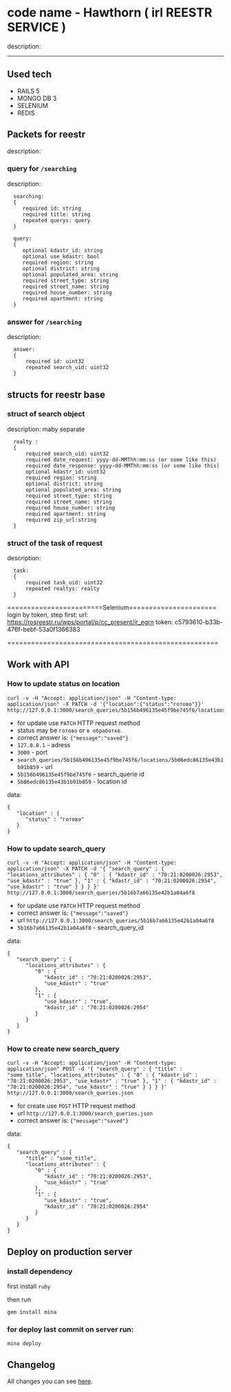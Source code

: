 # code name - Hawthorn ( irl REESTR SERVICE )

  description:

* * *

## Used tech
- RAILS 5
- MONGO DB 3
- SELENIUM
- REDIS


## Packets for reestr

  description:

### query for `/searching`

  description:
```
  searching:
  {
     required id: string
     required title: string
     repeated querys: query
  }
```
```
  query:
  {
     optional kdastr_id: string
     optional use_kdastr: bool
     required region: string
     optional district: string
     optional populated_area: string
     required street_type: string
     required street_name: string
     required house_number: string
     required apartment: string
  }
```
### answer for `/searching`

  description:
```
  answer:
  {
      required id: uint32
      repeated search_uid: uint32
  }
 ```
## structs for reestr base

### struct of search object

  description: maby separate
```
  realty :
  {
      required search_uid: uint32
      required date_request: yyyy-dd-MMThh:mm:ss (or some like this)
      required date_response: yyyy-dd-MMThh:mm:ss (or some like this)
      optional kdastr_id: uint32
      required region: string
      optional district: string
      optional populated_area: string
      required street_type: string
      required street_name: string
      required house_number: string
      required apartment: string
      required zip_url:string
  }
```
### struct of the task of request

  description:
```
  task:
  {
      required task_uid: uint32
      repeated realtys: realty
  }
```
  ========================Selenium======================
  login by token, step first:
  url: <https://rosreestr.ru/wps/portal/p/cc_present/ir_egrn>
  token: c5793610-b33b-476f-bebf-53a0f1366383

  =====================================================

## Work with API
### How to update status on **location**

```
curl -v -H "Accept: application/json" -H "Content-type: application/json" -X PATCH -d '{"location":{"status":"готово"}}' http://127.0.0.1:3000/search_queries/5b156b496135e45f9be745f6/locations/5b06edc86135e43b1b91b859
```

- for update use `PATCH` HTTP request method
- status may be ``готово`` or `в обработке`.
- correct answer is: `{"message":"saved"}`
- `127.0.0.1` - adress
- `3000` - port
- `search_queries/5b156b496135e45f9be745f6/locations/5b06edc86135e43b1b91b859` - url
- `5b156b496135e45f9be745f6` - search_querie id
- `5b06edc86135e43b1b91b859` - location id

data:
```
{
   "location" : {
      "status" : "готово"
   }
}
 ```

### How to update **search_query**

```
curl -v -H "Accept: application/json" -H "Content-type: application/json" -X PATCH -d '{ "search_query" : { "locations_attributes" : { "0" : { "kdastr_id" : "70:21:0200026:2953", "use_kdastr" : "true" }, "1" : { "kdastr_id" : "70:21:0200026:2954", "use_kdastr" : "true" } } } }' http://127.0.0.1:3000/search_queries/5b16b7a66135e42b1a04a6f8
```
- for update use `PATCH` HTTP request method
- correct answer is: `{"message":"saved"}`
- url `http://127.0.0.1:3000/search_queries/5b16b7a66135e42b1a04a6f8`
- `5b16b7a66135e42b1a04a6f8` - search_query_id

data:
```
{
   "search_query" : {
      "locations_attributes" : {
         "0" : {
            "kdastr_id" : "70:21:0200026:2953",
            "use_kdastr" : "true"
         },
         "1" : {
            "use_kdastr" : "true",
            "kdastr_id" : "70:21:0200026:2954"
         }
      }
   }
}
```

### How to create new **search_query**

```
curl -v -H "Accept: application/json" -H "Content-type: application/json" POST -d '{ "search_query" : { "title" : "some_title", "locations_attributes" : { "0" : { "kdastr_id" : "70:21:0200026:2953", "use_kdastr" : "true" }, "1" : { "kdastr_id" : "70:21:0200026:2954", "use_kdastr" : "true" } } } }' http://127.0.0.1:3000/search_queries.json
```

- for create use `POST` HTTP request method
- url `http://127.0.0.1:3000/search_queries.json`
- correct answer is: `{"message":"saved"}`

data:
```
{
   "search_query" : {
      "title" : "some_title",
      "locations_attributes" : {
         "0" : {
            "kdastr_id" : "70:21:0200026:2953",
            "use_kdastr" : "true"
         },
         "1" : {
            "use_kdastr" : "true",
            "kdastr_id" : "70:21:0200026:2954"
         }
      }
   }
}
```
## Deploy on **production server**

### install dependency

first install `ruby`

then run
```
gem install mina
```

### for deploy last commit on server run:

```
mina deploy
```

## Changelog

All changes you can see [here](CHANGELOG.md).
